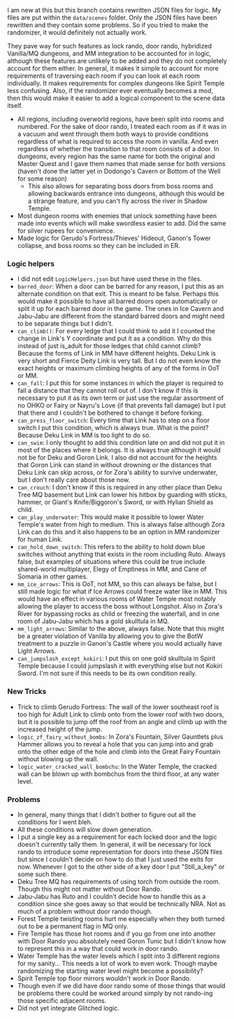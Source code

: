I am new at this but this branch contains rewritten JSON files for logic. My files are put within the `data/scenes` folder.
Only the JSON files have been rewritten and they contain some problems. So if you tried to make the randomizer, it would definitely not actually work.

They pave way for such features as lock rando, door rando, hybridized Vanilla/MQ dungeons, and MM integration to be accounted for in logic, although these features are unlikely to be added and they do not completely account for them either. In general, it makes it simple to account for more requirements of traversing each room if you can look at each room individually. It makes requirements for complex dungeons like Spirit Temple less confusing. Also, if the randomizer ever eventually becomes a mod, then this would make it easier to add a logical component to the scene data itself.

* All regions, including overworld regions, have been split into rooms and numbered. For the sake of door rando, I treated each room as if it was in a vacuum and went through them both ways to provide conditions regardless of what is required to access the room in vanilla. And even regardless of whether the transition to that room consists of a door. In dungeons, every region has the same name for both the original and Master Quest and I gave them names that made sense for both versions (haven't done the latter yet in Dodongo's Cavern or Bottom of the Well for some reason)
  * This also allows for separating boss doors from boss rooms and allowing backwards entrance into dungeons, although this would be a strange feature, and you can't fly across the river in Shadow Temple.
* Most dungeon rooms with enemies that unlock something have been made into events which will make swordless easier to add. Did the same for silver rupees for convenience.
* Made logic for Gerudo's Fortress/Thieves' Hideout, Ganon's Tower collapse, and boss rooms so they can be included in ER.

### Logic helpers

* I did not edit `LogicHelpers.json` but have used these in the files.
* `barred_door`: When a door can be barred for any reason, I put this as an alternate condition on that exit. This is meant to be false. Perhaps this would make it possible to have all barred doors open automatically or split it up for each barred door in the game. The ones in Ice Cavern and Jabu-Jabu are different from the standard barred doors and might need to be separate things but I didn't.
* `can_climb()`: For every ledge that I could think to add it I counted the change in Link's Y coordinate and put it as a condition. Why do this instead of just is_adult for those ledges that child cannot climb? Because the forms of Link in MM have different heights. Deku Link is very short and Fierce Deity Link is very tall. But I do not even know the exact heights or maximum climbing heights of any of the forms in OoT or MM.
* `can_fall`: I put this for some instances in which the player is required to fall a distance that they cannot roll out of. I don't know if this is necessary to put it as its own term or just use the regular assortment of no OHKO or Fairy or Nayru's Love (if that prevents fall damage) but I put that there and I couldn't be bothered to change it before forking.
* `can_press_floor_switch`: Every time that Link has to step on a floor switch I put this condition, which is always true. What is the point? Because Deku Link in MM is too light to do so.
* `can_swim`: I only thought to add this condition late on and did not put it in most of the places where it belongs. It is always true although it would not be for Deku and Goron Link. I also did not account for the heights that Goron Link can stand in without drowning or the distances that Deku Link can skip across, or for Zora's ability to survive underwater, but I don't really care about those now.
* `can_crouch`: I don't know if this is required in any other place than Deku Tree MQ basement but Link can lower his hitbox by guarding with sticks, hammer, or Giant's Knife/Biggoron's Sword, or with Hylian Shield as child.
* `can_play_underwater`: This would make it possible to lower Water Temple's water from high to medium. This is always false although Zora Link can do this and it also happens to be an option in MM randomizer for human Link.
* `can_hold_down_switch`: This refers to the ability to hold down blue switches without anything that exists in the room including Ruto. Always false, but examples of situations where this could be true include shared-world multiplayer, Elegy of Emptiness in MM, and Cane of Somaria in other games.
* `mm_ice_arrows`: This is OoT, not MM, so this can always be false, but I still made logic for what if Ice Arrows could freeze water like in MM. This would have an effect in various rooms of Water Temple most notably allowing the player to access the boss without Longshot. Also in Zora's River for bypassing rocks as child or freezing the waterfall, and in one room of Jabu-Jabu which has a gold skulltula in MQ.
* `mm_light_arrows`: Similar to the above, always false. Note that this might be a greater violation of Vanilla by allowing you to give the BotW treatment to a puzzle in Ganon's Castle where you would actually have Light Arrows.
* `can_jumpslash_except_kokiri`: I put this on one gold skulltula in Spirit Temple because I could jumpslash it with everything else but not Kokiri Sword. I'm not sure if this needs to be its own condition really.

### New Tricks

* Trick to climb Gerudo Fortress: The wall of the lower southeast roof is too high for Adult Link to climb onto from the lower roof with two doors, but it is possible to jump off the roof from an angle and climb up with the increased height of the jump.
* `logic_zf_fairy_without_bombs`: In Zora's Fountain, Silver Gauntlets plus Hammer allows you to reveal a hole that you can jump into and grab onto the other edge of the hole and climb into the Great Fairy Fountain without blowing up the wall.
* `logic_water_cracked_wall_bombchu`: In the Water Temple, the cracked wall can be blown up with bombchus from the third floor, at any water level.

### Problems

* In general, many things that I didn't bother to figure out all the conditions for I went bleh.
* All these conditions will slow down generation.
* I put a single key as a requirement for each locked door and the logic doesn't currently tally them. In general, it will be necessary for lock rando to introduce some representation for doors into these JSON files but since I couldn't decide on how to do that I just used the exits for now. Whenever I got to the other side of a key door I put "Still_a_key" or some such there.
* Deku Tree MQ has requirements of using torch from outside the room. Though this might not matter without Door Rando.
* Jabu-Jabu has Ruto and I couldn't decide how to handle this as a condition since she goes away so that would be technically NRA. Not as much of a problem without door rando though.
* Forest Temple twisting rooms hurt me especially when they both turned out to be a permanent flag in MQ only.
* Fire Temple has those hot rooms and if you go from one into another with Door Rando you absolutely need Goron Tunic but I didn't know how to represent this in a way that could work in door rando.
* Water Temple has the water levels which I split into 3 different regions for my sanity... This needs a lot of work to even work. Though maybe randomizing the starting water level might become a possibility?
* Spirit Temple top floor mirrors wouldn't work in Door Rando.
* Though even if we did have door rando some of those things that would be problems there could be worked around simply by not rando-ing those specific adjacent rooms.
* Did not yet integrate Glitched logic.